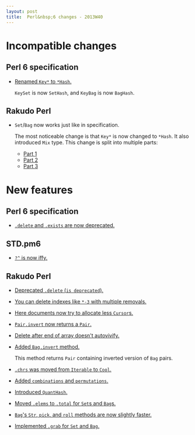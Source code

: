 ```yaml
---
layout: post
title:  Perl&nbsp;6 changes - 2013W40
---
```


Incompatible changes
====================

Perl 6 specification
--------------------

* [Renamed `Key*` to `*Hash`.](https://github.com/perl6/specs/commit/2845cf6aefdc9bd0baaefe956302a480fe2a84db)

  `KeySet` is now `SetHash`, and `KeyBag` is now `BagHash`.

Rakudo Perl
-----------

* `Set`/`Bag` now works just like in specification.

  The most noticeable change is that `Key*` is now changed to `*Hash`.
  It also introduced `Mix` type. This change is split into multiple
  parts:

  * [Part 1](https://github.com/rakudo/rakudo/commit/bc397506b10e9fda93894d33692d95127b624931)
  * [Part 2](https://github.com/rakudo/rakudo/commit/7eacce52e0a4a0547c80b45c62525cd13ed08f07)
  * [Part 3](https://github.com/rakudo/rakudo/commit/71b47aa211cd5bd6a002ddf2e54aec8e8c34269d)

New features
====================

Perl 6 specification
--------------------

* [`.delete` and `.exists` are now deprecated.](https://github.com/perl6/specs/commit/126dd3b3cca08f6e94bba9cc409520078c35088d)

STD.pm6
-------

* [`?^` is now iffy.](https://github.com/perl6/std/commit/a0bcfb190af3d75d715997efdf33aa750d467f32)

Rakudo Perl
-----------

* [Deprecated `.delete` (`is deprecated`).](https://github.com/rakudo/rakudo/commit/3f984f44f59b6587e013fe7caa0ad4e73e74dbca)

* [You can delete indexes like `*-3` with multiple removals.](https://github.com/rakudo/rakudo/commit/3090ed4a21392357521d3c0abc6a1d91db2f0708)

* [Here documents now try to allocate less `Cursor`s.](https://github.com/rakudo/rakudo/commit/44929e768a7b26d2e59b8ad1513ad35c6295ad1e)

* [`Pair.invert` now returns a `Pair`.](https://github.com/rakudo/rakudo/commit/d185d5390ccac5a4aa7fb5ce2df56941b8c35013)

* [Delete after end of array doesn't autovivify.](https://github.com/rakudo/rakudo/commit/85b9a40e1562378b2b6139c9933c3bec3412b512)

* [Added `Bag.invert` method.](https://github.com/rakudo/rakudo/commit/95f6c006dd78f4aa2dc83d509fc47ab77ce566bb)

  This method returns `Pair` containing inverted version of `Bag` pairs.

* [`.chrs` was moved from `Iterable` to `Cool`.](https://github.com/rakudo/rakudo/commit/0808aca257f99193eb09a28946a4745f01425f21)

* [Added `combinations` and `permutations`.](https://github.com/rakudo/rakudo/commit/5a7979ee1860e3dc9fbb3cb4d9dcf99a44517842)

* [Introduced `QuantHash`.](https://github.com/rakudo/rakudo/commit/93064b16f66c02f383824f75f4e0694ad04b243e)

* [Moved `.elems` to `.total` for `Set`s and `Bag`s.](https://github.com/rakudo/rakudo/commit/0dbbbfec142d9b1e13867d9eb25f4d72c1675e6a)

* [`Bag`'s `Str`, `pick`, and `roll` methods are now slightly faster.](https://github.com/rakudo/rakudo/commit/d30b53e4b9c46bb634e2673954f20279d23ec528)

* [Implemented `.grab` for `Set` and `Bag`.](https://github.com/rakudo/rakudo/commit/01c2e2a92ce472c4e20f0c24a7a7f8636e15694a)
